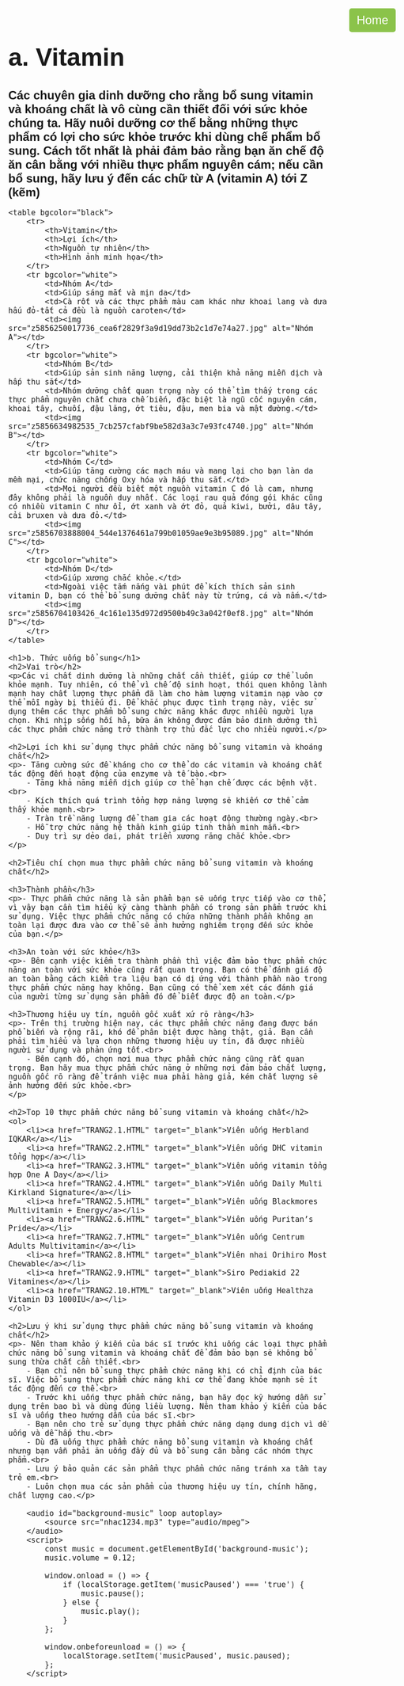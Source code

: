 <!DOCTYPE html>
<html lang="en">
<head>
    <meta charset="UTF-8">
    <meta name="viewport" content="width=device-width, initial-scale=1.0">
    <meta http-equiv="refresh" content="5">
    <title>VITAMIN VÀ THỨC UỐNG BỔ SUNG</title>
    <style>
        body {
            font-family: 'Arial', sans-serif;
            font-size: 18px; /* kthước chữ  */
            padding: 20px; /*khoảng cách bên ngoài */
            text-align: left; /* nội dungg bên trái */
        }
        h1 {
            font-size: 50px; /* tiêu đề chinh*/
        }
        h2 {
            font-size: 24px; /* tiêu đề phụ */
            margin: 10px 0; /* khoảng cách tiêu đề phụ,nội dung */
        }
        table {
            width: 100%; /* chiều rộng bảng */
            border-collapse: collapse; /* gộp đg viền */
            margin-bottom: 20px; /* khoảng cách dưới bảng */
        }
        th {
            background-color: #00a005; /* màu nềnn tiêu đề cột */
            color: white; /* màu chữtiêu đề cột */
            padding: 10px; /* khoảng cách bên trong ô tiêu đề */
            border: 3px solid rgb(2, 85, 48); /* dường viền ô tiêu đề */
        }
        td {
            border: 3px solid rgb(2, 85, 48); /* dường viềnô */
            padding: 10px; /* khoảng cách bên trong ô */
            text-align: left; /* nội dung bên trái*/
            vertical-align: top; /* nằmtrên cùng ô */
        }
        img {
            width: 300px; /*chiều rộng hình ảnh */
            height: auto;
            display: block; /* hình ảnh dạng cục */
            margin-left: auto; /*  hình ảnh bên phải */
            margin-top: 10px; /* khoảng cách trên hình ảnh */
        }
        p {
            margin: 20px 0; /* khoảng cách giữa các đoạn */
        }
        .home-button {
            font-size: 24px; /*  nút */
            text-decoration: none; /* Khônggạch chân */
            color: white; /* màu chữ */
            background-color: #8BC34A;
            padding: 10px 15px; /* khoảng cách bên trong nút */
            border-radius: 5px; /* bo góc */
            position: absolute; /* chỗ của nút */
            right: 20px; /* nút nằm bên phải */
            top: 20px; /* ở trên cùng*/
        }
    </style>
</head>
<body>
    <a href="trang chủ.html" class="home-button">Home</a>
    <h1>a. Vitamin</h1>
    <h2>Các chuyên gia dinh dưỡng cho rằng bổ sung vitamin và khoáng chất là vô cùng cần thiết đối với sức khỏe chúng ta. Hãy nuôi dưỡng cơ thể bằng những thực phẩm có lợi cho sức khỏe trước khi dùng chế phẩm bổ sung. Cách tốt nhất là phải đảm bảo rằng bạn ăn chế độ ăn cân bằng với nhiều thực phẩm nguyên cám; nếu cần bổ sung, hãy lưu ý đến các chữ từ A (vitamin A) tới Z (kẽm)</h2>

    <table bgcolor="black">
        <tr>
            <th>Vitamin</th>
            <th>Lợi ích</th>
            <th>Nguồn tự nhiên</th>
            <th>Hình ảnh minh họa</th>
        </tr>
        <tr bgcolor="white">
            <td>Nhóm A</td>
            <td>Giúp sáng mắt và mịn da</td>
            <td>Cà rốt và các thực phẩm màu cam khác như khoai lang và dưa hấu đỏ-tất cả đều là nguồn caroten</td>
            <td><img src="z5856250017736_cea6f2829f3a9d19dd73b2c1d7e74a27.jpg" alt="Nhóm A"></td>
        </tr>
        <tr bgcolor="white">
            <td>Nhóm B</td>
            <td>Giúp sản sinh năng lượng, cải thiện khả năng miễn dịch và hấp thu sắt</td>
            <td>Nhóm dưỡng chất quan trọng này có thể tìm thấy trong các thực phẩm nguyên chất chưa chế biến, đặc biệt là ngũ cốc nguyên cám, khoai tây, chuối, đậu lăng, ớt tiêu, đậu, men bia và mật đường.</td>
            <td><img src="z5856634982535_7cb257cfabf9be582d3a3c7e93fc4740.jpg" alt="Nhóm B"></td>
        </tr>
        <tr bgcolor="white">
            <td>Nhóm C</td>
            <td>Giúp tăng cường các mạch máu và mang lại cho bạn làn da mềm mại, chức năng chống Oxy hóa và hấp thu sắt.</td>
            <td>Mọi người đều biết một nguồn vitamin C đó là cam, nhưng đây không phải là nguồn duy nhất. Các loại rau quả đóng gói khác cũng có nhiều vitamin C như ổi, ớt xanh và ớt đỏ, quả kiwi, bưởi, dâu tây, cải bruxen và dưa đỏ.</td>
            <td><img src="z5856703888004_544e1376461a799b01059ae9e3b95089.jpg" alt="Nhóm C"></td>
        </tr>
        <tr bgcolor="white">
            <td>Nhóm D</td>
            <td>Giúp xương chắc khỏe.</td>
            <td>Ngoài việc tắm nắng vài phút để kích thích sản sinh vitamin D, bạn có thể bổ sung dưỡng chất này từ trứng, cá và nấm.</td>
            <td><img src="z5856704103426_4c161e135d972d9500b49c3a042f0ef8.jpg" alt="Nhóm D"></td>
        </tr>
    </table>

    <h1>b. Thức uống bổ sung</h1>
    <h2>Vai trò</h2>
    <p>Các vi chất dinh dưỡng là những chất cần thiết, giúp cơ thể luôn khỏe mạnh. Tuy nhiên, có thể vì chế độ sinh hoạt, thói quen không lành mạnh hay chất lượng thực phẩm đã làm cho hàm lượng vitamin nạp vào cơ thể mỗi ngày bị thiếu đi. Để khắc phục được tình trạng này, việc sử dụng thêm các thực phẩm bổ sung chức năng khác được nhiều người lựa chọn. Khi nhịp sống hối hả, bữa ăn không được đảm bảo dinh dưỡng thì các thực phẩm chức năng trở thành trợ thủ đắc lực cho nhiều người.</p>

    <h2>Lợi ích khi sử dụng thực phẩm chức năng bổ sung vitamin và khoáng chất</h2>
    <p>- Tăng cường sức đề kháng cho cơ thể do các vitamin và khoáng chất tác động đến hoạt động của enzyme và tế bào.<br>
        - Tăng khả năng miễn dịch giúp cơ thể hạn chế được các bệnh vặt.<br>
        - Kích thích quá trình tổng hợp năng lượng sẽ khiến cơ thể cảm thấy khỏe mạnh.<br>
        - Tràn trề năng lượng để tham gia các hoạt động thường ngày.<br>
        - Hỗ trợ chức năng hệ thần kinh giúp tinh thần minh mẫn.<br>
        - Duy trì sự dẻo dai, phát triển xương răng chắc khỏe.<br>
    </p>

    <h2>Tiêu chí chọn mua thực phẩm chức năng bổ sung vitamin và khoáng chất</h2>
    
    <h3>Thành phần</h3>
    <p>- Thực phẩm chức năng là sản phẩm bạn sẽ uống trực tiếp vào cơ thể, vì vậy bạn cần tìm hiểu kỹ càng thành phần có trong sản phẩm trước khi sử dụng. Việc thực phẩm chức năng có chứa những thành phần không an toàn lại được đưa vào cơ thể sẽ ảnh hưởng nghiêm trọng đến sức khỏe của bạn.</p>

    <h3>An toàn với sức khỏe</h3>
    <p>- Bên cạnh việc kiểm tra thành phần thì việc đảm bảo thực phẩm chức năng an toàn với sức khỏe cũng rất quan trọng. Bạn có thể đánh giá độ an toàn bằng cách kiểm tra liệu bạn có dị ứng với thành phần nào trong thực phẩm chức năng hay không. Bạn cũng có thể xem xét các đánh giá của người từng sử dụng sản phẩm đó để biết được độ an toàn.</p>

    <h3>Thương hiệu uy tín, nguồn gốc xuất xứ rõ ràng</h3>
    <p>- Trên thị trường hiện nay, các thực phẩm chức năng đang được bán phổ biến và rộng rãi, khó để phân biệt được hàng thật, giả. Bạn cần phải tìm hiểu và lựa chọn những thương hiệu uy tín, đã được nhiều người sử dụng và phản ứng tốt.<br>
        - Bên cạnh đó, chọn nơi mua thực phẩm chức năng cũng rất quan trọng. Bạn hãy mua thực phẩm chức năng ở những nơi đảm bảo chất lượng, nguồn gốc rõ ràng để tránh việc mua phải hàng giả, kém chất lượng sẽ ảnh hưởng đến sức khỏe.<br>
    </p>

    <h2>Top 10 thực phẩm chức năng bổ sung vitamin và khoáng chất</h2>
    <ol>
        <li><a href="TRANG2.1.HTML" target="_blank">Viên uống Herbland IQKAR</a></li> 
        <li><a href="TRANG2.2.HTML" target="_blank">Viên uống DHC vitamin tổng hợp</a></li> 
        <li><a href="TRANG2.3.HTML" target="_blank">Viên uống vitamin tổng hợp One A Day</a></li> 
        <li><a href="TRANG2.4.HTML" target="_blank">Viên uống Daily Multi Kirkland Signature</a></li> 
        <li><a href="TRANG2.5.HTML" target="_blank">Viên uống Blackmores Multivitamin + Energy</a></li> 
        <li><a href="TRANG2.6.HTML" target="_blank">Viên uống Puritan’s Pride</a></li> 
        <li><a href="TRANG2.7.HTML" target="_blank">Viên uống Centrum Adults Multivitamin</a></li>
        <li><a href="TRANG2.8.HTML" target="_blank">Viên nhai Orihiro Most Chewable</a></li>
        <li><a href="TRANG2.9.HTML" target="_blank">Siro Pediakid 22 Vitamines</a></li> 
        <li><a href="TRANG2.10.HTML" target="_blank">Viên uống Healthza Vitamin D3 1000IU</a></li> 
    </ol>

    <h2>Lưu ý khi sử dụng thực phẩm chức năng bổ sung vitamin và khoáng chất</h2>
    <p>- Nên tham khảo ý kiến của bác sĩ trước khi uống các loại thực phẩm chức năng bổ sung vitamin và khoáng chất để đảm bảo bạn sẽ không bổ sung thừa chất cần thiết.<br>
        - Bạn chỉ nên bổ sung thực phẩm chức năng khi có chỉ định của bác sĩ. Việc bổ sung thực phẩm chức năng khi cơ thể đang khỏe mạnh sẽ ít tác động đến cơ thể.<br>
        - Trước khi uống thực phẩm chức năng, bạn hãy đọc kỹ hướng dẫn sử dụng trên bao bì và dùng đúng liều lượng. Nên tham khảo ý kiến của bác sĩ và uống theo hướng dẫn của bác sĩ.<br>
        - Bạn nên cho trẻ sử dụng thực phẩm chức năng dạng dung dịch vì dễ uống và dễ hấp thu.<br>
        - Dù đã uống thực phẩm chức năng bổ sung vitamin và khoáng chất nhưng bạn vẫn phải ăn uống đầy đủ và bổ sung cân bằng các nhóm thực phẩm.<br>
        - Lưu ý bảo quản các sản phẩm thực phẩm chức năng tránh xa tầm tay trẻ em.<br>
        - Luôn chọn mua các sản phẩm của thương hiệu uy tín, chính hãng, chất lượng cao.</p>

        <audio id="background-music" loop autoplay>
            <source src="nhac1234.mp3" type="audio/mpeg">
        </audio>
        <script>
            const music = document.getElementById('background-music');
            music.volume = 0.12;
        
            window.onload = () => {
                if (localStorage.getItem('musicPaused') === 'true') {
                    music.pause();
                } else {
                    music.play();
                }
            };
        
            window.onbeforeunload = () => {
                localStorage.setItem('musicPaused', music.paused);
            };
        </script>
</body>
</html>
